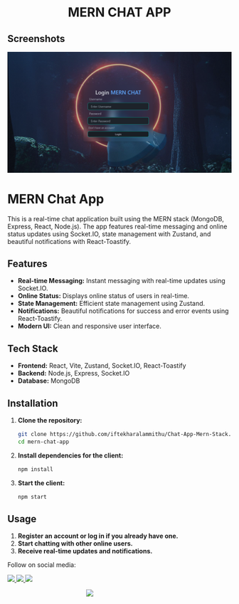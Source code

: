 <div style="text-align: center;"> <h1>MERN CHAT APP</h1> </div>

## Screenshots

![alt text](image.png)

# MERN Chat App

This is a real-time chat application built using the MERN stack (MongoDB, Express, React, Node.js). The app features real-time messaging and online status updates using Socket.IO, state management with Zustand, and beautiful notifications with React-Toastify.

## Features

- **Real-time Messaging:** Instant messaging with real-time updates using Socket.IO.
- **Online Status:** Displays online status of users in real-time.
- **State Management:** Efficient state management using Zustand.
- **Notifications:** Beautiful notifications for success and error events using React-Toastify.
- **Modern UI:** Clean and responsive user interface.

## Tech Stack

- **Frontend:** React, Vite, Zustand, Socket.IO, React-Toastify
- **Backend:** Node.js, Express, Socket.IO
- **Database:** MongoDB

## Installation

1. **Clone the repository:**

   ```bash
   git clone https://github.com/iftekharalammithu/Chat-App-Mern-Stack.git
   cd mern-chat-app

   ```

2. **Install dependencies for the client:**
   ```bash
   npm install

   ```
3. **Start the client:**
   ```bash
   npm start
   ```

## Usage

1. **Register an account or log in if you already have one.**
2. **Start chatting with other online users.**
3. **Receive real-time updates and notifications.**

Follow on social media:

[<img src="https://user-images.githubusercontent.com/74038190/235294011-b8074c31-9097-4a65-a594-4151b58743a8.gif" width="50">
](https://x.com/M1thuChowdhury)
[<img src="https://user-images.githubusercontent.com/74038190/235294012-0a55e343-37ad-4b0f-924f-c8431d9d2483.gif" width="50">
](https://www.linkedin.com/in/iftekharalammithu/)
[<img src="https://user-images.githubusercontent.com/74038190/235294013-a33e5c43-a01c-43f6-b44d-a406d8b4ab75.gif" width="50">
](https://www.instagram.com/iftekharalammithu/)

<div style="text-align: center;">
  <a href="https://www.buymeacoffee.com/iftekharalammithu">
    <img src="https://media.giphy.com/media/o7RZbs4KAA6tvM4H6j/giphy.gif" style=" display: block; margin: auto;" width="150">
  </a>
</div>
